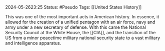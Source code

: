 2024-05-2623:25
Status: #Pseudo 
Tags: [[United States History]]

This was one of the most important acts in American history. In essence, it allowed for the creation of a unified pentagon with an air force, navy and army under a new secretary of defense. With this came the National Security Council at the White House, the [[CIA]], and the transition of the US from a minor peacetime military national security state to a vast military and intelligence apparatus. 